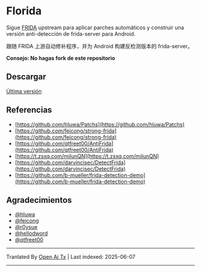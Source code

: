 # Florida

Sigue [FRIDA](https://github.com/frida/frida) upstream para aplicar parches automáticos y construir una versión anti-detección de frida-server para Android.

跟随 FRIDA 上游自动修补程序，并为 Android 构建反检测版本的 frida-server。

**Consejo: No hagas fork de este repositorio**

## Descargar

[Última versión](https://github.com/Ylarod/Florida/releases/latest)

## Referencias

- [https://github.com/hluwa/Patchs](https://github.com/hluwa/Patchs)
- [https://github.com/feicong/strong-frida](https://github.com/feicong/strong-frida)
- [https://github.com/qtfreet00/AntiFrida](https://github.com/qtfreet00/AntiFrida)
- [https://t.zsxq.com/miIunQN](https://t.zsxq.com/miIunQN)
- [https://github.com/darvincisec/DetectFrida](https://github.com/darvincisec/DetectFrida)
- [https://github.com/b-mueller/frida-detection-demo](https://github.com/b-mueller/frida-detection-demo)

## Agradecimientos

- [@hluwa](https://github.com/hluwa)
- [@feicong](https://github.com/feicong)
- [@r0ysue](https://github.com/r0ysue)
- [@hellodword](https://github.com/hellodword)
- [@qtfreet00](https://github.com/qtfreet00)

---

Tranlated By [Open Ai Tx](https://github.com/OpenAiTx/OpenAiTx) | Last indexed: 2025-06-07

---